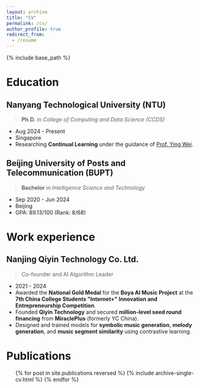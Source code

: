```yaml
---
layout: archive
title: "CV"
permalink: /cv/
author_profile: true
redirect_from:
  - /resume
---
```

{% include base_path %}

# Education

## Nanyang Technological University (NTU)

> **Ph.D.** in *College of Computing and Data Science (CCDS)*

* Aug 2024 - Present
* Singapore
* Researching **Continual Learning** under the guidance of [Prof. Ying Wei](https://wei-ying.net/).

## Beijing University of Posts and Telecommunication (BUPT)

> **Bachelor** in *Intelligence Science and Technology*

* Sep 2020 - Jun 2024
* Beijing
* GPA: 89.13/100 (Rank: 8/68)


# Work experience

## Nanjing Qiyin Technology Co. Ltd.

> Co-founder and AI Algorithm Leader

* 2021 - 2024
* Awarded the **National Gold Medal** for the **Boya AI Music Project** at the **7th China College Students "Internet+" Innovation and Entrepreneurship Competition**.
* Founded **Qiyin Technology** and secured **million-level seed round financing** from **MiraclePlus** (formerly YC China).
* Designed and trained models for **symbolic music generation**, **melody generation**, and **music segment similarity** using contrastive learning.


# Publications

  <ul>{% for post in site.publications reversed %}
    {% include archive-single-cv.html %}
  {% endfor %}</ul>
